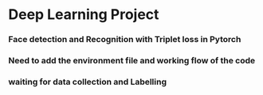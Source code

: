 # Deep Learning Project

### Face detection and Recognition with Triplet loss in Pytorch 

### Need to add the environment file and working flow of the code

### waiting for data collection and Labelling 
